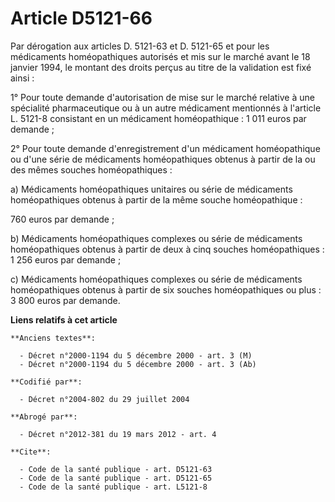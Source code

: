 # Article D5121-66

Par dérogation aux articles D. 5121-63 et D. 5121-65 et pour les médicaments homéopathiques autorisés et mis sur le marché
avant le 18 janvier 1994, le montant des droits perçus au titre de la validation est fixé ainsi :

1° Pour toute demande d'autorisation de mise sur le marché relative à une spécialité pharmaceutique ou à un autre médicament
mentionnés à l'article L. 5121-8 consistant en un médicament homéopathique : 1 011 euros par demande ;

2° Pour toute demande d'enregistrement d'un médicament homéopathique ou d'une série de médicaments homéopathiques obtenus à
partir de la ou des mêmes souches homéopathiques :

a) Médicaments homéopathiques unitaires ou série de médicaments homéopathiques obtenus à partir de la même souche
homéopathique :

760 euros par demande ;

b) Médicaments homéopathiques complexes ou série de médicaments homéopathiques obtenus à partir de deux à cinq souches
homéopathiques : 1 256 euros par demande ;

c) Médicaments homéopathiques complexes ou série de médicaments homéopathiques obtenus à partir de six souches homéopathiques
ou plus : 3 800 euros par demande.

**Liens relatifs à cet article**

	**Anciens textes**:

	  - Décret n°2000-1194 du 5 décembre 2000 - art. 3 (M)
	  - Décret n°2000-1194 du 5 décembre 2000 - art. 3 (Ab)

	**Codifié par**:

	  - Décret n°2004-802 du 29 juillet 2004

	**Abrogé par**:

	  - Décret n°2012-381 du 19 mars 2012 - art. 4

	**Cite**:

	  - Code de la santé publique - art. D5121-63
	  - Code de la santé publique - art. D5121-65
	  - Code de la santé publique - art. L5121-8

